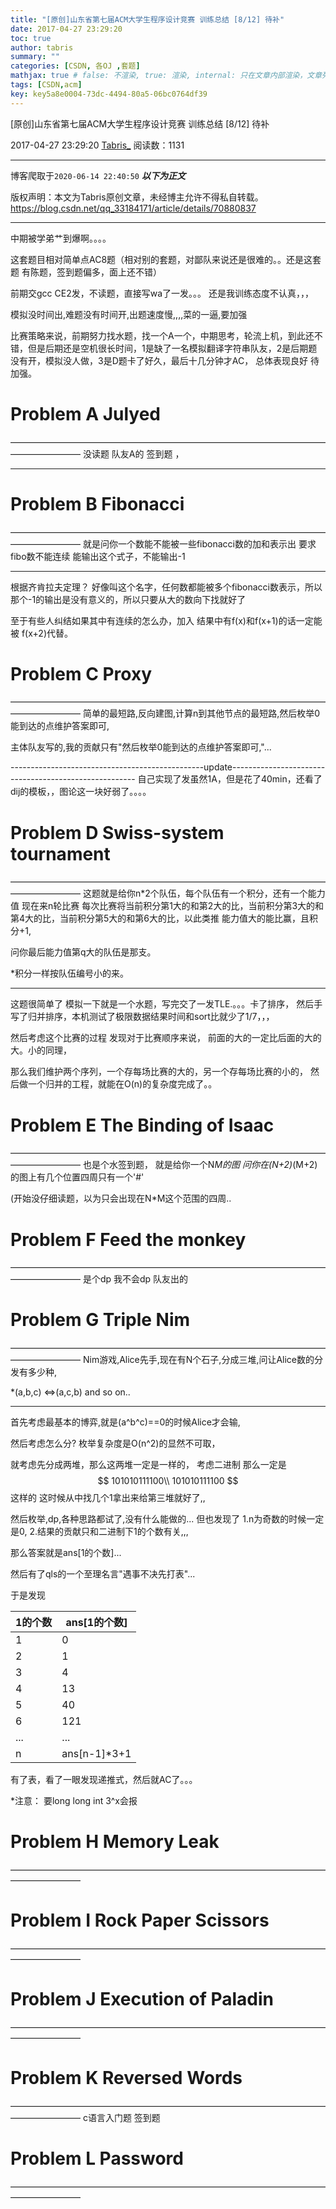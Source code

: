 ```yaml
---
title: "[原创]山东省第七届ACM大学生程序设计竞赛 训练总结 [8/12] 待补"
date: 2017-04-27 23:29:20
toc: true
author: tabris
summary: ""
categories: [CSDN, 各OJ ,套题]
mathjax: true # false: 不渲染, true: 渲染, internal: 只在文章内部渲染，文章列表中不渲染
tags: [CSDN,acm]
key: key5a8e0004-73dc-4494-80a5-06bc0764df39
---
```


[原创]山东省第七届ACM大学生程序设计竞赛 训练总结 [8/12] 待补

2017-04-27 23:29:20  [Tabris_](https://me.csdn.net/qq_33184171) 阅读数：1131

---

博客爬取于`2020-06-14 22:40:50`
***以下为正文***

版权声明：本文为Tabris原创文章，未经博主允许不得私自转载。
https://blog.csdn.net/qq_33184171/article/details/70880837

<!-- more -->

---

中期被学弟艹到爆啊。。。。

这套题目相对简单点AC8题（相对别的套题，对鄙队来说还是很难的。。还是这套题 有陈题，签到题偏多，面上还不错）

前期交gcc CE2发，不读题，直接写wa了一发。。。  还是我训练态度不认真，，，

模拟没时间出,难题没有时间开,出题速度慢,,,,菜的一逼,要加强

比赛策略来说，前期努力找水题，找一个A一个，中期思考，轮流上机，到此还不错，但是后期还是空机很长时间，1是缺了一名模拟翻译字符串队友，2是后期题没有开，模拟没人做，3是D题卡了好久，最后十几分钟才AC， 总体表现良好 待加强。


# Problem A Julyed
————————————————————————————————————————————
没读题 队友A的 签到题 ，

----

# Problem B	 Fibonacci
————————————————————————————————————————————
就是问你一个数能不能被一些fibonacci数的加和表示出 要求fibo数不能连续 能输出这个式子，不能输出-1

------
根据齐肯拉夫定理？ 好像叫这个名字，任何数都能被多个fibonacci数表示，所以那个-1的输出是没有意义的，所以只要从大的数向下找就好了

至于有些人纠结如果其中有连续的怎么办，加入 结果中有f(x)和f(x+1)的话一定能被 f(x+2)代替。


# Problem C	 Proxy
————————————————————————————————————————————
简单的最短路,反向建图,计算n到其他节点的最短路,然后枚举0能到达的点维护答案即可,

主体队友写的,我的贡献只有"然后枚举0能到达的点维护答案即可,"...

------------------------------------------------update------------------------------------------------------
自己实现了发虽然1A，但是花了40min，还看了dij的模板，，图论这一块好弱了。。。。

# Problem D	Swiss-system tournament
————————————————————————————————————————————
这题就是给你n*2个队伍，每个队伍有一个积分，还有一个能力值
现在来n轮比赛
每次比赛将当前积分第1大的和第2大的比，当前积分第3大的和第4大的比，当前积分第5大的和第6大的比，以此类推
能力值大的能比赢，且积分+1,

问你最后能力值第q大的队伍是那支。

*积分一样按队伍编号小的来。

----


这题很简单了 模拟一下就是一个水题，写完交了一发TLE.。。。卡了排序，
然后手写了归并排序，本机测试了极限数据结果时间和sort比就少了1/7，，，

然后考虑这个比赛的过程
发现对于比赛顺序来说，
前面的大的一定比后面的大的大。小的同理，

那么我们维护两个序列，一个存每场比赛的大的，另一个存每场比赛的小的，
然后做一个归并的工程，就能在O(n)的复杂度完成了。。




# Problem E	 The Binding of Isaac
————————————————————————————————————————————
也是个水签到题，
就是给你一个N*M的图
问你在(N+2)*(M+2)的图上有几个位置四周只有一个'#'

(开始没仔细读题，以为只会出现在N*M这个范围的四周..

# Problem F	 Feed the monkey
————————————————————————————————————————————
是个dp 我不会dp 队友出的 
# Problem G	Triple Nim
————————————————————————————————————————————
Nim游戏,Alice先手,现在有N个石子,分成三堆,问让Alice数的分发有多少种,

*(a,b,c) <=>(a,c,b)   and so on..

------

首先考虑最基本的博弈,就是(a^b^c)==0的时候Alice才会输,

然后考虑怎么分?  枚举复杂度是O(n^2)的显然不可取，

就考虑先分成两堆，那么这两堆一定是一样的，
考虑二进制 
那么一定是  
$$
101010111100\\
101010111100
$$
这样的
这时候从中找几个1拿出来给第三堆就好了,, 

然后枚举,dp,各种思路都试了,没有什么能做的...
但也发现了
1.n为奇数的时候一定是0,
2.结果的贡献只和二进制下1的个数有关,,,

那么答案就是ans[1的个数]...

然后有了qls的一个至理名言"遇事不决先打表"...

于是发现

|1的个数|ans[1的个数]|
|-|-|
|1|0|
|2|1|
|3|4|
|4|13|
|5|40|
|6|121|
|...|...|
|n|ans[n-1]*3+1|

有了表，看了一眼发现递推式，然后就AC了。。。

*注意： 要long long int 3^x会报

# Problem H	Memory Leak
————————————————————————————————————————————
# Problem I	 Rock Paper Scissors
————————————————————————————————————————————
# Problem J	 Execution of Paladin
————————————————————————————————————————————
# Problem K	 Reversed Words
————————————————————————————————————————————
c语言入门题  签到题

# Problem L	 Password
————————————————————————————————————————————

